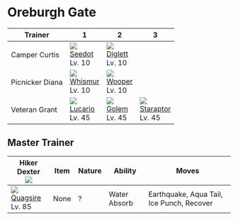 # Oreburgh Gate

Trainer         | 1                                 | 2                                 | 3                                   | 
---             | ---                               | ---                               | ---                                 | 
Camper Curtis   | ![][273]<br> [Seedot]<br> Lv. 10  | ![][050]<br> [Diglett]<br> Lv. 10 | &nbsp;                              | 
Picnicker Diana | ![][293]<br> [Whismur]<br> Lv. 10 | ![][194]<br> [Wooper]<br> Lv. 10  | &nbsp;                              | 
Veteran Grant   | ![][448]<br> [Lucario]<br> Lv. 45 | ![][076]<br> [Golem]<br> Lv. 45   | ![][398]<br> [Staraptor]<br> Lv. 45 | 

## Master Trainer

Hiker Dexter<br>![][hiker]         | Item | Nature | Ability      | Moves                                     | 
---                                | ---  | ---    | ---          | ---                                       | 
![][195]<br> [Quagsire]<br> Lv. 85 | None | ?      | Water Absorb | Earthquake, Aqua Tail, Ice Punch, Recover | 

[Diglett]: ../../pokemon_changes/050/
[Golem]: ../../pokemon_changes/076/
[Wooper]: ../../pokemon_changes/194/
[Quagsire]: ../../pokemon_changes/195/
[Seedot]: ../../pokemon_changes/273/
[Whismur]: ../../pokemon_changes/293/
[Staraptor]: ../../pokemon_changes/398/
[Lucario]: ../../pokemon_changes/448/
[050]: ../img/pokemon/050.png
[076]: ../img/pokemon/076.png
[194]: ../img/pokemon/194.png
[195]: ../img/pokemon/195.png
[273]: ../img/pokemon/273.png
[293]: ../img/pokemon/293.png
[398]: ../img/pokemon/398.png
[448]: ../img/pokemon/448.png
[hiker]: ../img/trainer/hiker.png
